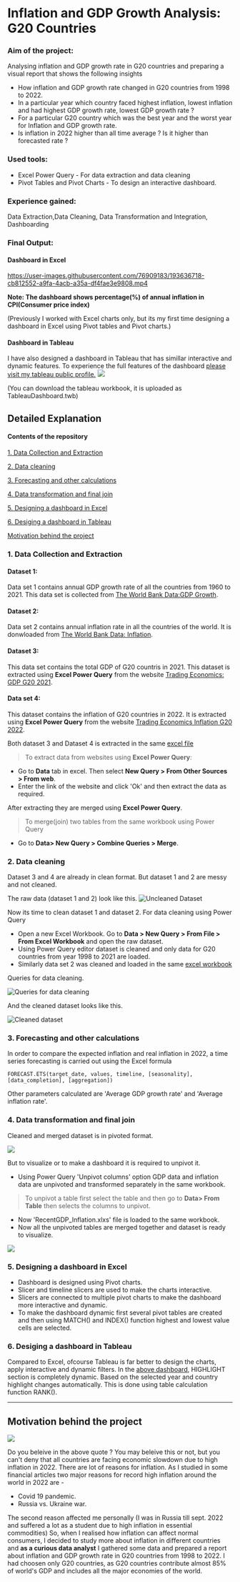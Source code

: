 # Inflation and GDP Growth Analysis: G20 Countries
### Aim of the project:
Analysing inflation and GDP growth rate in G20 countries and preparing a visual report that shows the following insights
- How inflation and GDP growth rate changed in G20 countries from 1998 to 2022.
- In a particular year which country faced highest inflation, lowest inflation and had highest GDP growth rate, lowest GDP growth rate ?
- For a particular G20 country which was the best year and the worst year for Inflation and GDP growth rate.
- Is inflation in 2022 higher than all time average ? Is it higher than forecasted rate ? 

### Used tools:
- Excel Power Query - For data extraction and data cleaning
- Pivot Tables and Pivot Charts - To design an interactive dashboard.

### Experience gained:
Data Extraction,Data Cleaning, Data Transformation and Integration, Dashboarding

### Final Output:

#### Dashboard in Excel

https://user-images.githubusercontent.com/76909183/193636718-cb812552-a9fa-4acb-a35a-df4fae3e9808.mp4

**Note: The dashboard shows percentage(%) of annual inflation in CPI(Consumer price index)**

(Previously I worked with Excel charts only, but its my first time designing a dashboard in Excel using Pivot tables and Pivot charts.)


#### Dashboard in Tableau
I have also designed a dashboard in Tableau that has simillar interactive and dynamic features. To experience the full features of the dashboard [please visit my tableau public profile.](https://public.tableau.com/app/profile/shahrukh.sultan/viz/InflationandGDPGrowthAnalysis/Dashboard1)
![](extraimagefiles/DashboardInTableau.png)

(You can download the tableau workbook, it is uploaded as TableauDashboard.twb)

## Detailed Explanation
#### Contents of the repository
[1. Data Collection and Extraction](#1-data-collection-and-extraction)

[2. Data cleaning](#2-data-cleaning)

[3. Forecasting and other calculations](#3-forecasting-and-other-calculations)

[4. Data transformation and final join](#4-data-transformation-and-final-join)

[5. Designing a  dashboard in Excel](https://github.com/shakhscode/Inflation-and-GDP-Growth-Analysis-G20Countries/edit/main/README.md#5-designing-a--dashboard-in-excel)

[6. Desiging a dashboard in Tableau](#6-desiging-a-dashboard-in-tableau)

[Motivation behind the project](#motivation-behind-the-project)

### 1. Data Collection and Extraction
#### Dataset 1: 
Data set 1 contains annual GDP growth rate of all the countries from 1960 to 2021. This data set is collected from [The World Bank Data:GDP Growth](https://data.worldbank.org/indicator/NY.GDP.MKTP.KD.ZG).

#### Dataset 2:
Data set 2 contains annual inflation rate in all the countries of the world. It is donwloaded from [The World Bank Data: Inflation](https://data.worldbank.org/indicator/FP.CPI.TOTL.ZG).

#### Dataset 3: 
This data set contains the total GDP of G20 countris in 2021. This dataset is extracted using **Excel Power Query** from the website [Trading Economics: GDP G20 2021](https://tradingeconomics.com/country-list/gdp?continent=g20).

#### Data set 4:
This dataset contains the inflation of G20 countries in 2022. It is extracted using **Excel Power Query** from the website [Trading Economics Inflation G20 2022](https://tradingeconomics.com/country-list/inflation-rate?continent=g20).

Both dataset 3 and Dataset 4 is extracted in the same [excel file](https://github.com/shakhscode/Inflation_Report-1993-2022/blob/main/GDPandRecent.xlsx)


> To extract data from websites using **Excel Power Query**:
- Go to **Data** tab in excel. Then select **New Query > From Other Sources > From web**.
- Enter the link of the website and click 'Ok' and then extract the data as required.

After extracting they are merged using **Excel Power Query**.
> To merge(join) two tables from the same workbook using Power Query 
- Go to **Data> New Query > Combine Queries > Merge**.

### 2. Data cleaning 
Dataset 3 and 4 are already in clean format. But dataset 1 and 2 are messy and not cleaned.

The raw data (dataset 1 and 2) look like this.
![Uncleaned Dataset](extraimagefiles/uncleanedData.png)

Now its time to clean dataset 1 and dataset 2. For data cleaning using Power Query
- Open a new Excel Workbook. Go to **Data > New Query > From File > From Excel Workbook** and open the raw dataset.
- Using Power Query editor dataset is cleaned and only data for G20 countries from year 1998 to 2021 are loaded.
- Similarly data set 2 was cleaned and loaded in the same [excel workbook](https://github.com/shakhscode/Inflation_Report-1993-2022/blob/main/cleanedForecastedUnpivotedFinalData.xlsx)

Queries for data cleaning.

![Queries for data cleaning](extraimagefiles/datacleaningsteps.png)

And the cleaned dataset looks like this.

![Cleaned dataset](extraimagefiles/cleanedData.png)

### 3. Forecasting and other calculations
In order to compare the expected inflation and real inflation in 2022, a time series forecasting is carried out using the Excel formula
```
FORECAST.ETS(target_date, values, timeline, [seasonality], [data_completion], [aggregation])
```
Other parameters calculated are 'Average GDP growth rate' and 'Average inflation rate'. 

### 4. Data transformation and final join
Cleaned and merged dataset is in pivoted format.

![](extraimagefiles/cleanedData.png)

But to visualize or to make a dashboard it is required to unpivot it.

- Using Power Query 'Unpivot columns' option GDP data and inflation data are unpivoted and transformed separately in the same workbook.
> To unpivot a table first select the table and then go to **Data> From Table** then selects the columns to unpivot.
- Now 'RecentGDP_Inflation.xlxs' file is  loaded to the same workbook. 
- Now all the unpivoted tables are merged together and  dataset is ready to visualize.

![](formattedData.png)


### 5. Designing a  dashboard in Excel
- Dashboard is designed using Pivot charts. 
- Slicer and timeline slicers are used to make the charts interactive.
- Slicers are connected to multiple pivot charts to make the dashboard more interactive and dynamic.
- To make the dashboard dynamic first several pivot tables are created and then using MATCH() and INDEX() function highest and lowest value cells are selected.



### 6. Desiging a dashboard in Tableau
Compared to Excel, ofcourse Tableau is far better to design the charts, apply interactive and dynamic filters.
In the [above dashboard](#dashboard-in-tableau), HIGHLIGHT section is completely dynamic. Based on the selected year and country highlight changes automatically. This is done using table calculation function RANK().

***
## Motivation behind the project
![](extraimagefiles/inflation2.jpg)

Do you beleive in the above quote ? You may beleive this or not, but you can't deny that all countries are facing economic slowdown due to high inflation in 2022. There are lot of reasons for inflation. As I studied in some financial articles two major reasons for record high inflation around the world in 2022 are - 
- Covid 19 pandemic.
- Russia vs. Ukraine war.

The second reason affected me personally (I was in Russia till sept. 2022 and suffered a lot as a student due to high inflation in essential commodities) So, when I realised how inflation can affect normal consumers, I decided to study more about inflation in different countries and  **as a curious data analyst** I gathered some data and prepared a report about inflation and GDP growth rate in G20 countries from 1998 to 2022. I had choosen only G20 countries, as G20 countries contribute almost 85% of world's GDP and includes all the major economies of the world.




